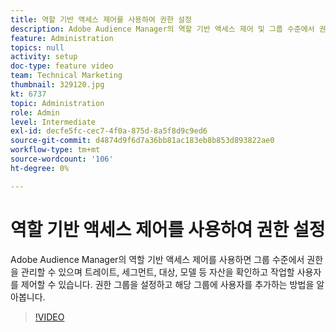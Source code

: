 ```yaml
---
title: 역할 기반 액세스 제어를 사용하여 권한 설정
description: Adobe Audience Manager의 역할 기반 액세스 제어 및 그룹 수준에서 권한을 관리하는 방법에 대해 알아봅니다. 트레이트, 세그먼트, 대상, 모델 등 자산을 확인하고 작업할 사용자를 제어하는 방법을 알아봅니다. 권한 그룹을 설정하고 해당 그룹에 사용자를 추가하는 방법을 알아봅니다.
feature: Administration
topics: null
activity: setup
doc-type: feature video
team: Technical Marketing
thumbnail: 329120.jpg
kt: 6737
topic: Administration
role: Admin
level: Intermediate
exl-id: decfe5fc-cec7-4f0a-875d-8a5f8d9c9ed6
source-git-commit: d4874d9f6d7a36bb81ac183eb8b853d893822ae0
workflow-type: tm+mt
source-wordcount: '106'
ht-degree: 0%

---
```


# 역할 기반 액세스 제어를 사용하여 권한 설정

Adobe Audience Manager의 역할 기반 액세스 제어를 사용하면 그룹 수준에서 권한을 관리할 수 있으며 트레이트, 세그먼트, 대상, 모델 등 자산을 확인하고 작업할 사용자를 제어할 수 있습니다. 권한 그룹을 설정하고 해당 그룹에 사용자를 추가하는 방법을 알아봅니다.

>[!VIDEO](https://video.tv.adobe.com/v/329120/?quality=12&learn=on)
